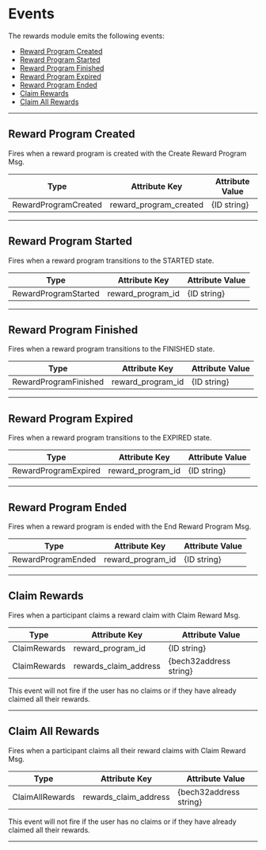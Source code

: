 <!--
order: 6
-->

# Events

The rewards module emits the following events:

<!-- TOC -->
  - [Reward Program Created](#reward-program-created)
  - [Reward Program Started](#reward-program-started)
  - [Reward Program Finished](#reward-program-finished)
  - [Reward Program Expired](#reward-program-expired)
  - [Reward Program Ended](#reward-program-ended)
  - [Claim Rewards](#claim-rewards)
  - [Claim All Rewards](#claim-all-rewards)


---
## Reward Program Created

Fires when a reward program is created with the Create Reward Program Msg.

| Type                   | Attribute Key         | Attribute Value           |
| ---------------------- | --------------------- | ------------------------- |
| RewardProgramCreated   | reward_program_created| \{ID string\}               |

---
## Reward Program Started

Fires when a reward program transitions to the STARTED state.

| Type                   | Attribute Key         | Attribute Value           |
| ---------------------- | --------------------- | ------------------------- |
| RewardProgramStarted   | reward_program_id     | \{ID string\}               |

---
## Reward Program Finished

Fires when a reward program transitions to the FINISHED state.

| Type                   | Attribute Key         | Attribute Value           |
| ---------------------- | --------------------- | ------------------------- |
| RewardProgramFinished  | reward_program_id     | \{ID string\}               |

---
## Reward Program Expired

Fires when a reward program transitions to the EXPIRED state.

| Type                   | Attribute Key         | Attribute Value           |
| ---------------------- | --------------------- | ------------------------- |
| RewardProgramExpired   | reward_program_id     | \{ID string\}               |

---
## Reward Program Ended

Fires when a reward program is ended with the End Reward Program Msg.

| Type                   | Attribute Key         | Attribute Value           |
| ---------------------- | --------------------- | ------------------------- |
| RewardProgramEnded     | reward_program_id     | \{ID string\}               |

---
## Claim Rewards

Fires when a participant claims a reward claim with Claim Reward Msg.

| Type                   | Attribute Key         | Attribute Value           |
| ---------------------- | --------------------- | ------------------------- |
| ClaimRewards           | reward_program_id     | \{ID string\}               |
| ClaimRewards           | rewards_claim_address | \{bech32address string\}    |

This event will not fire if the user has no claims or if they have already claimed all their rewards.

---
## Claim All Rewards

Fires when a participant claims all their reward claims with Claim Reward Msg.

| Type                   | Attribute Key         | Attribute Value           |
| ---------------------- | --------------------- | ------------------------- |
| ClaimAllRewards        | rewards_claim_address | \{bech32address string\}    |

This event will not fire if the user has no claims or if they have already claimed all their rewards.

---

